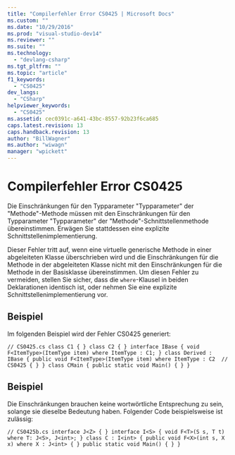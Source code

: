 ```yaml
---
title: "Compilerfehler Error CS0425 | Microsoft Docs"
ms.custom: ""
ms.date: "10/29/2016"
ms.prod: "visual-studio-dev14"
ms.reviewer: ""
ms.suite: ""
ms.technology: 
  - "devlang-csharp"
ms.tgt_pltfrm: ""
ms.topic: "article"
f1_keywords: 
  - "CS0425"
dev_langs: 
  - "CSharp"
helpviewer_keywords: 
  - "CS0425"
ms.assetid: cec0391c-a641-43bc-8557-92b23f6ca685
caps.latest.revision: 13
caps.handback.revision: 13
author: "BillWagner"
ms.author: "wiwagn"
manager: "wpickett"
---
```

# Compilerfehler Error CS0425
Die Einschränkungen für den Typparameter "Typparameter" der "Methode"\-Methode müssen mit den Einschränkungen für den Typparameter "Typparameter" der "Methode"\-Schnittstellenmethode übereinstimmen. Erwägen Sie stattdessen eine explizite Schnittstellenimplementierung.  
  
 Dieser Fehler tritt auf, wenn eine virtuelle generische Methode in einer abgeleiteten Klasse überschrieben wird und die Einschränkungen für die Methode in der abgeleiteten Klasse nicht mit den Einschränkungen für die Methode in der Basisklasse übereinstimmen. Um diesen Fehler zu vermeiden, stellen Sie sicher, dass die `where`\-Klausel in beiden Deklarationen identisch ist, oder nehmen Sie eine explizite Schnittstellenimplementierung vor.  
  
## Beispiel  
 Im folgenden Beispiel wird der Fehler CS0425 generiert:  
  
```  
// CS0425.cs class C1 { } class C2 { } interface IBase { void F<ItemType>(ItemType item) where ItemType : C1; } class Derived : IBase { public void F<ItemType>(ItemType item) where ItemType : C2  // CS0425 { } } class CMain { public static void Main() { } }  
```  
  
## Beispiel  
 Die Einschränkungen brauchen keine wortwörtliche Entsprechung zu sein, solange sie dieselbe Bedeutung haben. Folgender Code beispielsweise ist zulässig:  
  
```  
// CS0425b.cs interface J<Z> { } interface I<S> { void F<T>(S s, T t) where T: J<S>, J<int>; } class C : I<int> { public void F<X>(int s, X x) where X : J<int> { } public static void Main() { } }  
```